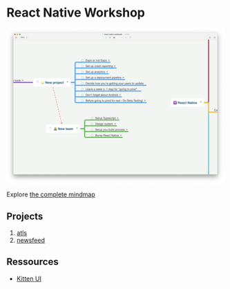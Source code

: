 # React Native Workshop

![](./react-native-mindmap-project.png)

Explore [the complete mindmap](https://davidl.fr/mindmaps)

## Projects

1. [atls ](atls/)
1. [newsfeed](newsfeed/)

## Ressources

- [Kitten UI](https://akveo.github.io/react-native-ui-kitten/)
